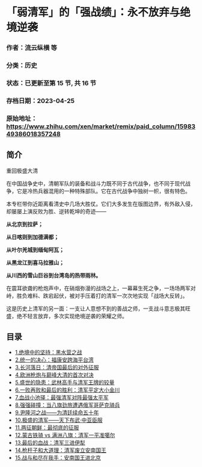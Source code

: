 # 「弱清军」的「强战绩」：永不放弃与绝境逆袭

### 作者：流云纵横 等

### 分类：历史

### 状态：已更新至第 15 节, 共 16 节

### 存档日期：2023-04-25

### 原始地址：https://www.zhihu.com/xen/market/remix/paid_column/1598349386018357248


## 简介
重回极盛大清


在中国战争史中，清朝军队的装备和战斗力既不同于古代战争，也不同于现代战争，它是冷热兵器混用的一种特殊部队。它在古代战争中独树一帜，很有特色。


本专栏带你近距离看清史中几场大胜仗。它们大多发生在版图边界，有外敌入侵，却屡屡上演反败为胜、逆转乾坤的奇迹——


**从北京到拉萨；**


**从日喀则到加德满都；**


**从叶尔羌城到缅甸阿瓦；**


**从黑龙江到喜马拉雅山；**


**从川西的雪山巨谷到台湾岛的热带雨林。**


在震耳欲聋的枪炮声中，在硝烟弥漫的战场之上，一幕幕生死之争，一场场两军对峙，胜负难料、跌宕起伏，被对手压着打的清军一次次地实现「战场大反转」。


这是历史上清军的另一面：一支让人意想不到的善战之师，一支战斗意志极其旺盛，绝不轻言放弃，多次实现绝境逆袭的荣耀之师。




## 目录
- [1.绝境中的坚持：黑水营之战](1.绝境中的坚持：黑水营之战.md)<!-- 2023-01-17 03:57 -->
- [2.统一的决心：福康安跨海平台湾](2.统一的决心：福康安跨海平台湾.md)<!-- 2023-01-31 09:34 -->
- [3.长河落日：清帝国最后的对外征服](3.长河落日：清帝国最后的对外征服.md)<!-- 2023-01-31 09:38 -->
- [4.欧洲枪炮与巅峰大清的首次对决](4.欧洲枪炮与巅峰大清的首次对决.md)<!-- 2023-02-13 11:19 -->
- [5.盛世的隐患：武林高手与清军王牌的较量](5.盛世的隐患：武林高手与清军王牌的较量.md)<!-- 2023-02-03 06:22 -->
- [6.一败再败和最后的胜利：清军平定大小金川](6.一败再败和最后的胜利：清军平定大小金川.md)<!-- 2023-02-07 05:49 -->
- [7.血战小池驿：最强清军对阵最强太平军](7.血战小池驿：最强清军对阵最强太平军.md)<!-- 2023-02-10 03:56 -->
- [8.强强碰撞：当八旗劲旅遭遇俄军哥萨克骑兵](8.强强碰撞：当八旗劲旅遭遇俄军哥萨克骑兵.md)<!-- 2023-02-14 10:19 -->
- [9.尹隆河之战——为清廷续命五十年](9.尹隆河之战——为清廷续命五十年.md)<!-- 2023-02-17 07:33 -->
- [10.极盛的清军——天下布武·中亚臣服](10.极盛的清军——天下布武·中亚臣服.md)<!-- 2023-02-21 09:40 -->
- [11.两征朝鲜：最彻底的征服](11.两征朝鲜：最彻底的征服.md)<!-- 2023-03-02 05:47 -->
- [12.蒙古铁骑 vs 满洲八旗：清军一平准噶尔](12.蒙古铁骑%20vs%20满洲八旗：清军一平准噶尔.md)<!-- 2023-03-10 08:58 -->
- [13.最后的血战：清军三进伊犁](13.最后的血战：清军三进伊犁.md)<!-- 2023-04-04 08:01 -->
- [14.枪杆子和大道理：清军废立安南国王](14.枪杆子和大道理：清军废立安南国王.md)<!-- 2023-04-04 09:46 -->
- [15.战与和尽在我手：安南国王进北京](15.战与和尽在我手：安南国王进北京.md)<!-- 2023-04-17 05:48 -->